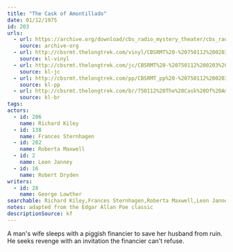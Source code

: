 ```yaml
---
title: "The Cask of Amontillado"
date: 01/12/1975
id: 203
urls: 
  - url: https://archive.org/download/cbs_radio_mystery_theater/cbs_radio_mystery_theater-0201-0250.zip/cbs_radio_mystery_theater-0201-0250%2Fcbsrmt_0203_the_cask_of_amontillado.mp3
    source: archive-org
  - url: http://cbsrmt.thelongtrek.com/vinyl/CBSRMT%20-%20750112%200203%20The%20Cask%20Of%20Amontillado_afrts.mp3
    source: kl-vinyl
  - url: http://cbsrmt.thelongtrek.com/jc/CBSRMT%20-%20750112%200203%20Cask%20of%20Amontillado%20vbr%20-intro%20gaps%20na%20a_jc.mp3
    source: kl-jc
  - url: http://cbsrmt.thelongtrek.com/pp/CBSRMT_pp%20-%20750112%200203%20The%20Cask%20of%20Amontillado.mp3
    source: kl-pp
  - url: http://cbsrmt.thelongtrek.com/br/750112%20The%20Cask%20Of%20Amontillado%20-%20WOR.mp3
    source: kl-br
tags: 
actors:  
  - id: 206
    name: Richard Kiley  
  - id: 138
    name: Frances Sternhagen  
  - id: 202
    name: Roberta Maxwell  
  - id: 2
    name: Leon Janney  
  - id: 16
    name: Robert Dryden
writers:  
  - id: 28
    name: George Lowther
searchable: Richard Kiley,Frances Sternhagen,Roberta Maxwell,Leon Janney,Robert Dryden George Lowther
notes: adapted from the Edgar Allan Poe classic
descriptionSource: kf
---
```

A man's wife sleeps with a piggish financier to save her husband from ruin. He seeks revenge with an invitation the financier can't refuse.